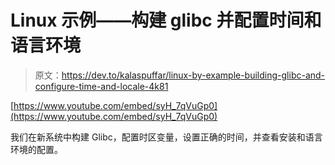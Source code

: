 # Linux 示例——构建 glibc 并配置时间和语言环境

> 原文：<https://dev.to/kalaspuffar/linux-by-example-building-glibc-and-configure-time-and-locale-4k81>

[https://www.youtube.com/embed/syH_7qVuGp0](https://www.youtube.com/embed/syH_7qVuGp0)

我们在新系统中构建 Glibc，配置时区变量，设置正确的时间，并查看安装和语言环境的配置。